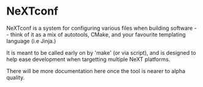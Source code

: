 # NeXTconf

NeXTconf is a system for configuring various files when building
software -- think of it as a mix of autotools, CMake, and your
favourite templating language (i.e Jinja.)

It is meant to be called early on by 'make' (or via script), and is
designed to help ease development when targetting multiple NeXT
platforms.

There will be more documentation here once the tool is nearer to alpha
quality.


